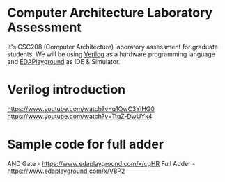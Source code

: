 # Computer Architecture Laboratory Assessment
It's CSC208 (Computer Architecture) laboratory assessment for graduate students. We will be using [Verilog](https://en.wikipedia.org/wiki/Verilog) as a hardware programming language and [EDAPlayground](https://www.edaplayground.com/) as IDE & Simulator.

# Verilog introduction
https://www.youtube.com/watch?v=q1QwC3YlHG0
https://www.youtube.com/watch?v=TtqZ-DwUYk4

# Sample code for full adder
AND Gate - https://www.edaplayground.com/x/cgHR
Full Adder - https://www.edaplayground.com/x/V8P2
